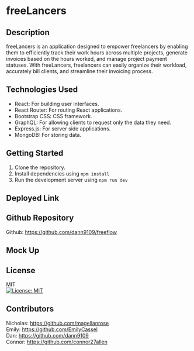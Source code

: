 # freeLancers

## Description
freeLancers is an application designed to empower freelancers by enabling them to efficiently track their work hours across multiple projects, generate invoices based on the hours worked, and manage project payment statuses. With freeLancers, freelancers can easily organize their workload, accurately bill clients, and streamline their invoicing process.

## Technologies Used
- React: For building user interfaces.
- React Router: For routing React applications.
- Bootstrap CSS: CSS framework.
- GraphQL: For allowing clients to request only the data they need.
- Express.js: For server side applications.
- MongoDB: For storing data.

## Getting Started 
1. Clone the repository.
2. Install dependencies using `npm install`
3. Run the development server using `npm run dev`

## Deployed Link

## Github Repository
Github: https://github.com/dann9109/freeflow

## Mock Up

## License
MIT </br>
[![License: MIT](https://img.shields.io/badge/License-MIT-yellow.svg)](https://opensource.org/licenses/MIT)

## Contributors
Nicholas: https://github.com/magellanrose</br>
Emily: https://github.com/EmilyCassel</br>
Dan: https://github.com/dann9109</br>
Connor: https://github.com/connor27allen</br>


